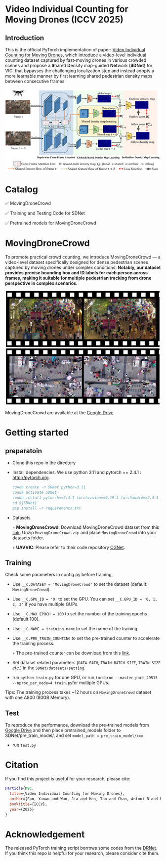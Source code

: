 # Video Individual Counting for Moving Drones (ICCV 2025)
## Introduction
This is the official PyTorch implementation of paper: [Video Individual Counting for Moving Drones](https://arxiv.org/abs/2503.10701), which introduce a video-level individual counting dataset captured by fast-moving drones in various crowded scenes and propose a **S**hared **D**ensity map-guided  **Net**work (**SDNet**) for VIC.
that bypasses the challenging localization step and instead adopts a more learnable manner by first learning shared pedestrian density maps between consecutive frames.

![pipeline](figures/pipeline.jpg)

# Catalog
✅ MovingDroneCrowd

✅ Training and Testing Code for SDNet

✅ Pretrained models for MovingDroneCrowd

# MovingDroneCrowd
To promote practical crowd counting, we introduce MovingDroneCrowd — a video-level dataset specifically designed for dense pedestrian scenes captured by moving drones under complex conditions. **Notably, our dataset provides precise bounding box and ID labels for each person across frames, making it suitable for multiple pedestrian tracking from drone perspective in complex scenarios.**

![dataset_example](figures/dataset_example.jpg)

MovingDroneCrowd are available at the [Google Drive](https://drive.google.com/file/d/1VufYjfFBFA96UCHK6XJYhgQBkRKokQte/view?usp=drive_link).

# Getting started

## preparatoin
* Clone this repo in the directory 

* Install dependencies. We use python 3.11 and pytorch == 2.4.1 : http://pytorch.org.

    ```bibtex
    conda create -n SDNet python=3.11
    conda activate SDNet
    conda install pytorch==2.4.1 torchvision==0.19.1 torchaudio==2.4.1 pytorch-cuda=12.4 -c pytorch -c nvidia
    cd ${SDNet}
    pip install -r requirements.txt
    ```
* Datasets

    ◦ **MovingDroneCrowd**: Download MovingDroneCrowd dataset from this [link](https://drive.google.com/file/d/1VufYjfFBFA96UCHK6XJYhgQBkRKokQte/view?usp=drive_link). Unzip `MovingDroneCrowd.zip` and place `MovingDroneCrowd` into your datasets folder.

    ◦ **UAVVIC**: Please refer to their code repository [CGNet](https://github.com/streamer-AP/CGNet).

## Training

Check some parameters in config.py before training,

* Use `__C.DATASET = 'MovingDroneCrowd'` to set the dataset (default: `MovingDroneCrowd`).
* Use `__C.GPU_ID = '0'` to set the GPU. You can set `__C.GPU_ID = '0, 1, 2, 3'` if you have multiple GUPs.
* Use `__C.MAX_EPOCH = 100` to set the number of the training epochs (default:100).
* Use `__C.NAME = training_name` to set the name of the training.
* Use `__C.PRE_TRAIN_COUNTING` to set the pre-trained counter to accelerate the training process.

    ◦ The pre-trained counter can be download from this [link]().

* Set dataset related parameters (`DATA_PATH`, `TRAIN_BATCH_SIZE`, `TRAIN_SIZE` etc.) in the `SDNet/datasets/setting`.

* run `python train.py` for one GPU, or run `torchrun --master_port 29515 --nproc_per_node=4 train.py`for multiple GPUs.

Tips: The training process takes ~12 hours on `MovingDroneCrowd` dataset with one A800 (80GB Memory).

## Test

To reproduce the performance, download the pre-trained models from [Google Drive]() and then place pretrained_models folder to SDNet/pre_train_model/, and set `model_path = pre_train_model/xxx`

* run `test.py`
# Citation
If you find this project is useful for your research, please cite:

```bibtex
@article{MVC,
  title={Video Individual Counting for Moving Drones},
  author={Fan, Yaowu and Wan, Jia and Han, Tao and Chan, Antoni B and Ma, Andy J},
  booktitle={ICCV},
  year={2025}
}
 ```

# Acknowledgement

The released PyTorch training script borrows some codes from the [DRNet](https://github.com/taohan10200/DRNet). If you think this repo is helpful for your research, please consider cite them.